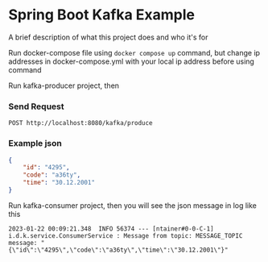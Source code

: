 
# Spring Boot Kafka Example

A brief description of what this project does and who it's for

Run docker-compose file using ```docker compose up``` command, but change ip addresses in docker-compose.yml with your local ip address before using command

Run kafka-producer project, then  
### Send Request
```http
POST http://localhost:8080/kafka/produce
 ```
### Example json

```json
{
    "id": "4295",
    "code": "a36ty",
    "time": "30.12.2001"
}
```

Run kafka-consumer project, then you will see the json message in log like this

```code
2023-01-22 00:09:21.348  INFO 56374 --- [ntainer#0-0-C-1] i.d.k.service.ConsumerService : Message from topic: MESSAGE_TOPIC message: "{\"id\":\"4295\",\"code\":\"a36ty\",\"time\":\"30.12.2001\"}"
```

